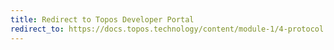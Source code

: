 ```yaml
---
title: Redirect to Topos Developer Portal
redirect_to: https://docs.topos.technology/content/module-1/4-protocol.html#transmission-control-engine-tce-
---
```


